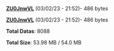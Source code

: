 [**ZU0JnwVL**](/data/ZU0JnwVL.txt) (03/02/23 - 21:52)- 486 bytes

[**ZU0JnwVL**](/data/ZU0JnwVL.txt) (03/02/23 - 21:52)- 486 bytes

**Total Datas**: 8088

**Total Size**: 53.98 MB / 54.0 MB